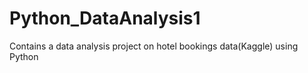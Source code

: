 # Python_DataAnalysis1
Contains a data analysis project on hotel bookings data(Kaggle) using Python
